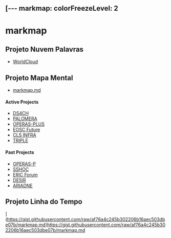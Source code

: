 [---
markmap:
  colorFreezeLevel: 2
---

# **markmap**

## **Projeto Nuvem Palavras**

- [WorldCloud](https://github.com/cxrol25/Introdu-o-s-Humanidades-Digitais-IHD-/assets/150129262/91160d14-8f55-4312-8133-3a3273f42827)




## **Projeto Mapa Mental**

- [markmap.md](markmap.md)

#### Active Projects

- [DS4CH](https://www.dariah.eu/activities/projects-and-affiliations/ds4ch/)
- [PALOMERA](https://www.dariah.eu/activities/projects-and-affiliations/palomera/)
- [OPERAS-PLUS](https://www.dariah.eu/activities/projects-and-affiliations/operas-plus/)
- [EOSC Future](https://www.dariah.eu/activities/projects-and-affiliations/eosc-future/)
- [CLS INFRA](https://www.dariah.eu/activities/projects-and-affiliations/cls-infra/)
- [TRIPLE](https://www.dariah.eu/activities/projects-and-affiliations/triple/)

#### Past Projects

- [OPERAS-P](https://www.dariah.eu/activities/projects-and-affiliations/operas-p/)
- [SSHOC](https://www.dariah.eu/activities/projects-and-affiliations/sshoc/)
- [ERIC Forum](https://www.dariah.eu/activities/projects-and-affiliations/eric-forum/)
- [DESIR](https://www.dariah.eu/activities/projects-and-affiliations/desir/)
- [ARIADNE](https://www.dariah.eu/activities/projects-and-affiliations/ariadne/)



## **Projeto Linha do Tempo**
](https://gist.githubusercontent.com/raw/af76a4c245b302206b16aec503dbe07b/markmap.md)https://gist.githubusercontent.com/raw/af76a4c245b302206b16aec503dbe07b/markmap.md
